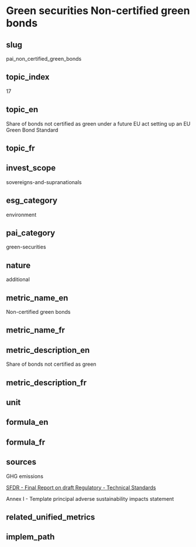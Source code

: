 # Green securities Non-certified green bonds


## slug

pai_non_certified_green_bonds

## topic_index

17

## topic_en

Share of bonds not certified as green under a future EU act setting up an EU Green Bond Standard

## topic_fr



## invest_scope

sovereigns-and-supranationals

## esg_category

environment

## pai_category

green-securities

## nature

additional

## metric_name_en

Non-certified green bonds

## metric_name_fr



## metric_description_en

Share of bonds not certified as green

## metric_description_fr



## unit



## formula_en



## formula_fr



## sources


GHG emissions  

[SFDR - Final Report on draft Regulatory - Technical Standards](https://www.eiopa.europa.eu/sites/default/files/publications/reports/jc-2021-03-joint-esas-final-report-on-rts-under-sfdr.pdf)  

Annex I - Template principal adverse sustainability impacts statement
 

## related_unified_metrics



## implem_path


            